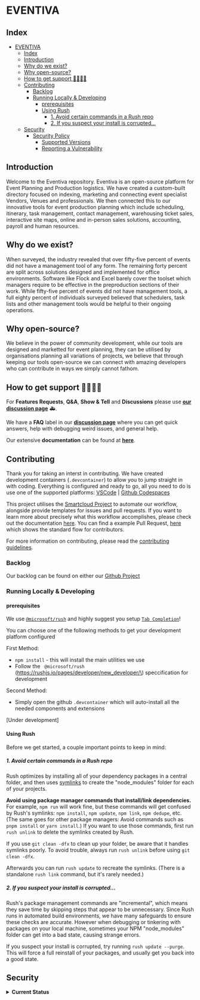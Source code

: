 # EVENTIVA

## Index

<!-- toc -->

- [EVENTIVA](#eventiva)
  - [Index](#index)
  - [Introduction](#introduction)
  - [Why do we exist?](#why-do-we-exist)
  - [Why open-source?](#why-open-source)
  - [How to get support 👨‍👩‍👧‍👦](#how-to-get-support-)
  - [Contributing](#contributing)
    - [Backlog](#backlog)
    - [Running Locally \& Developing](#running-locally--developing)
      - [prerequisites](#prerequisites)
      - [Using Rush](#using-rush)
        - [1. Avoid certain commands in a Rush repo](#1-avoid-certain-commands-in-a-rush-repo)
        - [2. If you suspect your install is corrupted...](#2-if-you-suspect-your-install-is-corrupted)
  - [Security](#security)
    - [Security Policy](#security-policy)
      - [Supported Versions](#supported-versions)
      - [Reporting a Vulnerability](#reporting-a-vulnerability)

<!-- tocstop -->

## Introduction

Welcome to the Eventiva repository. Eventiva is an open-source platform for Event Planning and Production logistics. We have created a custom-built directory focused on indexing, marketing and connecting event specialist Vendors, Venues and professionals. We then connected this to our innovative tools for event production planning which include scheduling, itinerary, task management, contact management, warehousing ticket sales, interactive site maps, online and in-person sales solutions, accounting, payroll and human resources.

## Why do we exist?

When surveyed, the industry revealed that over fifty-five percent of events did not have a management tool of any form. The remaining forty percent are split across solutions designed and implemented for office environments. Software like Flock and Excel barely cover the toolset which managers require to be effective in the preproduction sections of their work. While fifty-five percent of events did not have management tools, a full eighty percent of individuals surveyed believed that schedulers, task lists and other management tools would be helpful to their ongoing operations.

## Why open-source?

We believe in the power of community development, while our tools are designed and marketted for event planning, they can be utilised by organisations planning all variations of projects, we believe that through keeping our tools open-source we can connect with amazing developers who can contribute in ways we simply cannot fathom.

## How to get support 👨‍👩‍👧‍👦

For **Features Requests**, **Q&A**, **Show & Tell** and **Discussions** please use **[our discussion page](https://github.com/Resnovas/Eventiva/discussions)** 🚑.

We have a **FAQ** label in our **[discussion page](https://github.com/Resnovas/Eventiva/discussions)** where you can get quick answers, help with debugging weird issues, and general help.

Our extensive **documentation** can be found at **[here](https://github.com/Resnovas/Eventiva)**.

<!-- Contributing -->

## Contributing

Thank you for taking an interst in contributing. We have created development containers (`.devcontainer`) to allow you to jump straight in with coding. Everything is configured and ready to go, all you need to do is use one of the supported platforms: [VSCode](https://code.visualstudio.com/docs/remote/containers) | [Github Codespaces](https://github.com/features/codespaces)

This project utilises the [Smartcloud Project](https://github.com/Resnovas/smartcloud) to automate our workflow, alongside provide templates for issues and pull requests. If you want to learn more about precisely what this workflow accomplishes, please check out the documentation [here](https://github.com/Resnovas/smartcloud). You can find a example Pull Request, [here](https://github.com/Resnovas/eventiva/pull/36) which shows the standard flow for contributors.

For more information on contributing, please read the [contributing guidelines](./contributing.md).

### Backlog

Our backlog can be found on either our [Github Project](https://github.com/orgs/Resnovas/projects/12)

### Running Locally & Developing

#### prerequisites

We use [`@microsoft/rush`](https://rushjs.io/pages/developer/new_developer/) and highly suggest you setup [`Tab Completion`](https://rushjs.io/pages/developer/tab_completion/)!

You can choose one of the following methods to get your development platform configured

First Method:
 - `npm install` - this will install the main utilities we use
 - Follow the ` @microsoft/rush` \(https://rushjs.io/pages/developer/new_developer/\) speccification for development

Second Method:
 - Simply open the github `.devcontainer` which will auto-install all the needed components and extensions

\[Under development\]

#### Using Rush

Before we get started, a couple important points to keep in mind:

##### 1. Avoid certain commands in a Rush repo

Rush optimizes by installing all of your dependency packages in a central folder, and then uses [symlinks](https://en.wikipedia.org/wiki/Symbolic_link) to create the "node_modules" folder for each of your projects.

**Avoid using package manager commands that install/link dependencies.** For example, `npm run` will work fine, but these commands will get confused by Rush's symlinks: `npm install`, `npm update`, `npm link`, `npm dedupe`, etc. (The same goes for other package managers: Avoid commands such as `pnpm install` or `yarn install`.) If you want to use those commands, first run `rush unlink` to delete the symlinks created by Rush.

If you use `git clean -dfx` to clean up your folder, be aware that it handles symlinks poorly. To avoid trouble, always run `rush unlink` before using `git clean -dfx`.

Afterwards you can run `rush update` to recreate the symlinks. (There is a standalone `rush link` command, but it's rarely needed.)

##### 2. If you suspect your install is corrupted...

Rush's package management commands are "incremental", which means they save time by skipping steps that appear to be unnecessary. Since Rush runs in automated build environments, we have many safeguards to ensure these checks are accurate. However when debugging or tinkering with packages on your local machine, sometimes your NPM "node_modules" folder can get into a bad state, causing strange errors.

If you suspect your install is corrupted, try running `rush update --purge`. This will force a full reinstall of your packages, and usually get you back into a good state.

## Security

<details>
    <summary><b>Current Status</b></summary>

### Security Policy

#### Supported Versions

Use this section to tell people about which versions of your project are
currently being supported with security updates.

| Version | Supported          |
| ------- | ------------------ |
| < 1.0   | :white_check_mark: |

#### Reporting a Vulnerability



</details>
